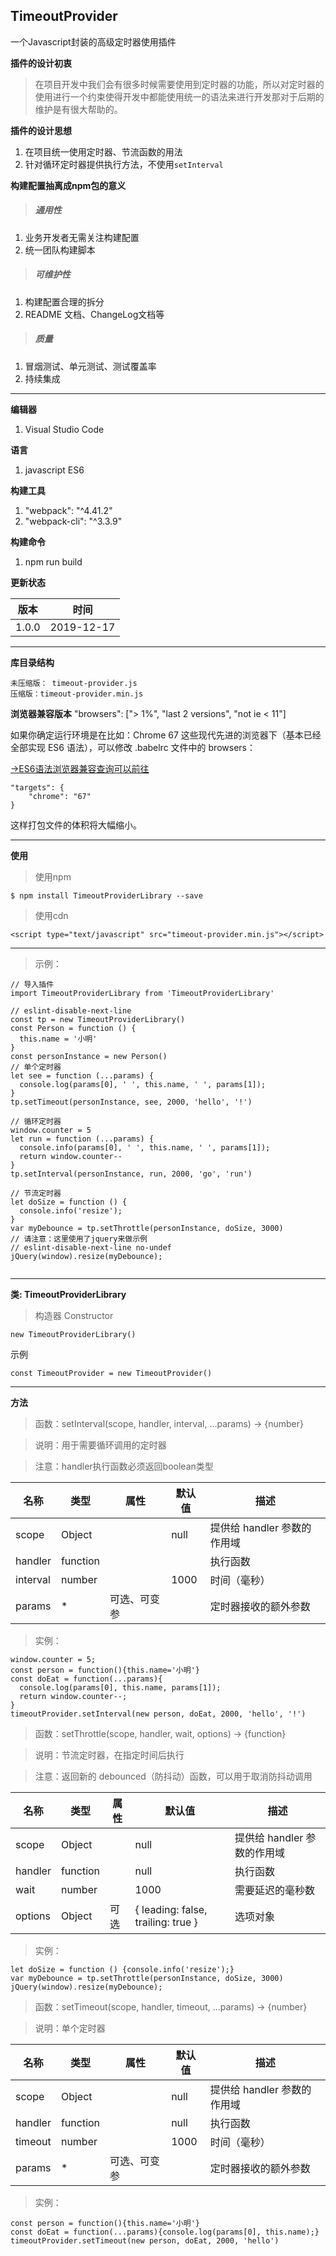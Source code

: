 ## TimeoutProvider
一个Javascript封装的高级定时器使用插件

**插件的设计初衷**
> 在项目开发中我们会有很多时候需要使用到定时器的功能，所以对定时器的使用进行一个约束使得开发中都能使用统一的语法来进行开发那对于后期的维护是有很大帮助的。


**插件的设计思想**
1. 在项目统一使用定时器、节流函数的用法
2. 针对循环定时器提供执行方法，不使用`setInterval`

**构建配置抽离成npm包的意义**
> ##### 通用性
1. 业务开发者无需关注构建配置
2. 统一团队构建脚本

> ##### 可维护性
1. 构建配置合理的拆分
2. README 文档、ChangeLog文档等

> ##### 质量
1. 冒烟测试、单元测试、测试覆盖率
2. 持续集成

---

**编辑器**
1. Visual Studio Code

**语言**
1. javascript ES6

**构建工具**
1. "webpack": "^4.41.2"
2. "webpack-cli": "^3.3.9"

**构建命令**
1. npm run build

**更新状态**

版本 | 时间
---|---
1.0.0 | 2019-12-17

---
**库目录结构**

```
未压缩版： timeout-provider.js
压缩版：timeout-provider.min.js
```

**浏览器兼容版本**
"browsers": ["> 1%", "last 2 versions", "not ie < 11"]

如果你确定运行环境是在比如：Chrome 67 这些现代先进的浏览器下（基本已经全部实现 ES6 语法），可以修改 .babelrc 文件中的 browsers：

[->ES6语法浏览器兼容查询可以前往](https://www.caniuse.com/)

```
"targets": {
	"chrome": "67"
}
```

这样打包文件的体积将大幅缩小。

---


**使用**
> 使用npm

```
$ npm install TimeoutProviderLibrary --save
```

> 使用cdn

```
<script type="text/javascript" src="timeout-provider.min.js"></script>
```

---

> 示例：

```
// 导入插件
import TimeoutProviderLibrary from 'TimeoutProviderLibrary'

// eslint-disable-next-line
const tp = new TimeoutProviderLibrary()
const Person = function () {
  this.name = '小明'
}
const personInstance = new Person()
// 单个定时器
let see = function (...params) {
  console.log(params[0], ' ', this.name, ' ', params[1]);
}
tp.setTimeout(personInstance, see, 2000, 'hello', '!')

// 循环定时器
window.counter = 5
let run = function (...params) {
  console.info(params[0], ' ', this.name, ' ', params[1]);
  return window.counter--
}
tp.setInterval(personInstance, run, 2000, 'go', 'run')

// 节流定时器
let doSize = function () {
  console.info('resize');
}
var myDebounce = tp.setThrottle(personInstance, doSize, 3000)
// 请注意：这里使用了jquery来做示例
// eslint-disable-next-line no-undef
jQuery(window).resize(myDebounce);


```

---

**类: TimeoutProviderLibrary**
> 构造器 Constructor

```
new TimeoutProviderLibrary()
```

示例

```
const TimeoutProvider = new TimeoutProvider()
```

---

**方法**

> 函数：setInterval(scope, handler, interval, …params) → {number}

> 说明：用于需要循环调用的定时器

> 注意：handler执行函数必须返回boolean类型

名称 | 类型 | 属性 | 默认值 | 描述
---|---|---|---|---
scope | Object |  | null | 提供给 handler 参数的作用域
handler | function |  |  | 执行函数
interval | number |  | 1000 | 时间（毫秒）
params | * | 可选、可变参 |  | 定时器接收的额外参数

> 实例：

```
window.counter = 5;
const person = function(){this.name='小明'}
const doEat = function(...params){
  console.log(params[0], this.name, params[1]);
  return window.counter--;
}
timeoutProvider.setInterval(new person, doEat, 2000, 'hello', '!')
```

> 函数：setThrottle(scope, handler, wait, options) → {function}

> 说明：节流定时器，在指定时间后执行

> 注意：返回新的 debounced（防抖动）函数，可以用于取消防抖动调用

名称 | 类型 | 属性 | 默认值 | 描述
---|---|---|---|---
scope | Object |  | null | 提供给 handler 参数的作用域
handler | function |  | null | 执行函数
wait | number |  | 1000 | 需要延迟的毫秒数
options | Object | 可选 | { leading: false, trailing: true } | 选项对象

> 实例：

```
let doSize = function () {console.info('resize');}
var myDebounce = tp.setThrottle(personInstance, doSize, 3000)
jQuery(window).resize(myDebounce);
```

> 函数：setTimeout(scope, handler, timeout, …params) → {number}

> 说明：单个定时器

名称 | 类型 | 属性 | 默认值 | 描述
---|---|---|---|---
scope | Object |  | null | 提供给 handler 参数的作用域
handler | function |  | null | 执行函数
timeout | number |  | 1000 | 时间（毫秒）
params | * | 可选、可变参 |  | 定时器接收的额外参数


> 实例：

```
const person = function(){this.name='小明'}
const doEat = function(...params){console.log(params[0], this.name);}
timeoutProvider.setTimeout(new person, doEat, 2000, 'hello')
```
